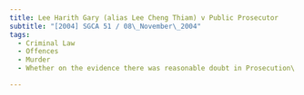 ```yaml
---
title: Lee Harith Gary (alias Lee Cheng Thiam) v Public Prosecutor 
subtitle: "[2004] SGCA 51 / 08\_November\_2004"
tags:
  - Criminal Law
  - Offences
  - Murder
  - Whether on the evidence there was reasonable doubt in Prosecution\'s case

---
```


